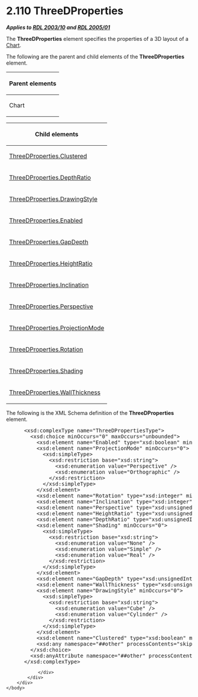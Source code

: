 <html dir="LTR" xmlns:mshelp="http://msdn.microsoft.com/mshelp" xmlns:ddue="http://ddue.schemas.microsoft.com/authoring/2003/5" xmlns:xlink="http://www.w3.org/1999/xlink" xmlns:tool="http://www.microsoft.com/tooltip">
    <head>
        <meta http-equiv="Content-Type" content="text/html; CHARSET=utf-8"></meta>
        <meta name="save" content="history"></meta>
        <title>2.110 ThreeDProperties</title>
        <xml>
            <mshelp:toctitle title="2.110 ThreeDProperties"></mshelp:toctitle>
            <mshelp:rltitle title="[MS-RDL]: ThreeDProperties"></mshelp:rltitle>
            <mshelp:keyword index="A" term="2617763c-2b85-4f0d-9e3f-1828abb52b23"></mshelp:keyword>
            <mshelp:attr name="DCSext.ContentType" value="open specification"></mshelp:attr>
            <mshelp:attr name="AssetID" value="2617763c-2b85-4f0d-9e3f-1828abb52b23"></mshelp:attr>
            <mshelp:attr name="TopicType" value="kbRef"></mshelp:attr>
            <mshelp:attr name="DCSext.Title" value="[MS-RDL]: ThreeDProperties" />
        </xml>
    </head>
    <body>
        <div id="header">
            <h1 class="heading">2.110 ThreeDProperties</h1>
        </div>
        <div id="mainSection">
            <div id="mainBody">
                <div id="allHistory" class="saveHistory"></div>
                <div id="sectionSection0" class="section" name="collapseableSection">
                    

<p><b><i>Applies to </i></b><a href="a7e2ad00-07c8-4f6d-80ab-3ad55df7b233.md"><b><i>RDL 2003/10</i></b></a><b>
<i>and </i></b><a href="3ebe2912-4958-4832-b391-cad1f5e13338.md"><b><i>RDL 2005/01</i></b></a></p>

<p>The <b>ThreeDProperties</b> element specifies the properties
of a 3D layout of a <a href="b0ab5524-7eb2-47a7-a4d3-230f5c8c5526.md">Chart</a>.</p>

<p>The following are the parent and child elements of the <b>ThreeDProperties</b>
element.</p>

<table>
 <thead>
  <tr>
   <th>
   <p>Parent elements</p>
   </th>
  </tr>
 </thead>
 <tr>
  <td>
  <p>Chart</p>
  </td>
 </tr>
</table>

<p> </p>

<table>
 <thead>
  <tr>
   <th>
   <p>Child elements</p>
   </th>
  </tr>
 </thead>
 <tr>
  <td>
  <p><a href="79590c6d-0fc7-496e-99fd-7a07b054a20d.md">ThreeDProperties.Clustered</a></p>
  </td>
 </tr>
 <tr>
  <td>
  <p><a href="d11fc6f1-f5e4-48c1-8a64-3a14814f62c0.md">ThreeDProperties.DepthRatio</a></p>
  </td>
 </tr>
 <tr>
  <td>
  <p><a href="e25149ae-7bed-4a54-9386-54bc43746662.md">ThreeDProperties.DrawingStyle</a></p>
  </td>
 </tr>
 <tr>
  <td>
  <p><a href="6c0866f4-511a-47ea-9865-727d4dacbd81.md">ThreeDProperties.Enabled</a></p>
  </td>
 </tr>
 <tr>
  <td>
  <p><a href="4a736160-fd65-4b99-84c3-3eff04bbd156.md">ThreeDProperties.GapDepth</a></p>
  </td>
 </tr>
 <tr>
  <td>
  <p><a href="f6b7da28-e3f6-4654-bfee-207944d0bc0e.md">ThreeDProperties.HeightRatio</a></p>
  </td>
 </tr>
 <tr>
  <td>
  <p><a href="67bfd9ca-1b5c-48e0-9477-d28003164df2.md">ThreeDProperties.Inclination</a></p>
  </td>
 </tr>
 <tr>
  <td>
  <p><a href="61482911-6f0a-4d54-ade5-5baf3c056fd1.md">ThreeDProperties.Perspective</a></p>
  </td>
 </tr>
 <tr>
  <td>
  <p><a href="a3b6d3f4-fabd-4b82-af8d-bb929ccdf8a3.md">ThreeDProperties.ProjectionMode</a></p>
  </td>
 </tr>
 <tr>
  <td>
  <p><a href="ab718c23-7f16-48bd-ab18-8e0f708f6d55.md">ThreeDProperties.Rotation</a></p>
  </td>
 </tr>
 <tr>
  <td>
  <p><a href="bdf41998-70ac-4dcf-9cba-547be82e1567.md">ThreeDProperties.Shading</a></p>
  </td>
 </tr>
 <tr>
  <td>
  <p><a href="5f5dec4f-04af-4bb9-9e8d-9dc4f4562e3e.md">ThreeDProperties.WallThickness</a></p>
  </td>
 </tr>
</table>

<p>The following is the XML Schema definition of the <b>ThreeDProperties</b>
element.</p>

<dl>
<dd>
<div><pre> &lt;xsd:complexType name=&quot;ThreeDPropertiesType&quot;&gt;
   &lt;xsd:choice minOccurs=&quot;0&quot; maxOccurs=&quot;unbounded&quot;&gt;
     &lt;xsd:element name=&quot;Enabled&quot; type=&quot;xsd:boolean&quot; minOccurs=&quot;0&quot; /&gt;
     &lt;xsd:element name=&quot;ProjectionMode&quot; minOccurs=&quot;0&quot;&gt;
       &lt;xsd:simpleType&gt;
         &lt;xsd:restriction base=&quot;xsd:string&quot;&gt;
           &lt;xsd:enumeration value=&quot;Perspective&quot; /&gt;
           &lt;xsd:enumeration value=&quot;Orthographic&quot; /&gt;
         &lt;/xsd:restriction&gt;
       &lt;/xsd:simpleType&gt;
     &lt;/xsd:element&gt;
     &lt;xsd:element name=&quot;Rotation&quot; type=&quot;xsd:integer&quot; minOccurs=&quot;0&quot; /&gt;
     &lt;xsd:element name=&quot;Inclination&quot; type=&quot;xsd:integer&quot; minOccurs=&quot;0&quot; /&gt;
     &lt;xsd:element name=&quot;Perspective&quot; type=&quot;xsd:unsignedInt&quot; minOccurs=&quot;0&quot; /&gt;
     &lt;xsd:element name=&quot;HeightRatio&quot; type=&quot;xsd:unsignedInt&quot; minOccurs=&quot;0&quot; /&gt;
     &lt;xsd:element name=&quot;DepthRatio&quot; type=&quot;xsd:unsignedInt&quot; minOccurs=&quot;0&quot; /&gt;
     &lt;xsd:element name=&quot;Shading&quot; minOccurs=&quot;0&quot;&gt;
       &lt;xsd:simpleType&gt;
         &lt;xsd:restriction base=&quot;xsd:string&quot;&gt;
           &lt;xsd:enumeration value=&quot;None&quot; /&gt;
           &lt;xsd:enumeration value=&quot;Simple&quot; /&gt;
           &lt;xsd:enumeration value=&quot;Real&quot; /&gt;
         &lt;/xsd:restriction&gt;
       &lt;/xsd:simpleType&gt;
     &lt;/xsd:element&gt;
     &lt;xsd:element name=&quot;GapDepth&quot; type=&quot;xsd:unsignedInt&quot; minOccurs=&quot;0&quot; /&gt;
     &lt;xsd:element name=&quot;WallThickness&quot; type=&quot;xsd:unsignedInt&quot; minOccurs=&quot;0&quot; /&gt;
     &lt;xsd:element name=&quot;DrawingStyle&quot; minOccurs=&quot;0&quot;&gt;
       &lt;xsd:simpleType&gt;
         &lt;xsd:restriction base=&quot;xsd:string&quot;&gt;
           &lt;xsd:enumeration value=&quot;Cube&quot; /&gt;
           &lt;xsd:enumeration value=&quot;Cylinder&quot; /&gt;
         &lt;/xsd:restriction&gt;
       &lt;/xsd:simpleType&gt;
     &lt;/xsd:element&gt;
     &lt;xsd:element name=&quot;Clustered&quot; type=&quot;xsd:boolean&quot; minOccurs=&quot;0&quot; /&gt;
     &lt;xsd:any namespace=&quot;##other&quot; processContents=&quot;skip&quot; /&gt;
   &lt;/xsd:choice&gt;
   &lt;xsd:anyAttribute namespace=&quot;##other&quot; processContents=&quot;skip&quot; /&gt;
 &lt;/xsd:complexType&gt;
</pre></div>
</dd></dl>


                </div>
            </div>
        </div>
    </body>
</html>